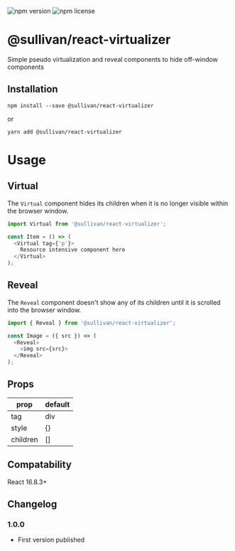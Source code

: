 ![npm version](https://img.shields.io/npm/v/@sullivan/react-virtualizer.svg) ![npm license](https://img.shields.io/npm/l/@sullivan/react-virtualizer.svg)

# @sullivan/react-virtualizer
Simple pseudo virtualization and reveal components to hide off-window components 

## Installation
```
npm install --save @sullivan/react-virtualizer
```
or
```
yarn add @sullivan/react-virtualizer
```


# Usage

## Virtual 
The `Virtual` component hides its children when it is no longer visible within the browser window. 

```javascript
import Virtual from '@sullivan/react-virtualizer';

const Item = () => (
  <Virtual tag={'p'}>
    Resource intensive component here
  </Virtual>
);
```

## Reveal
The `Reveal` component doesn't show any of its children until it is scrolled into the browser window.

```javascript
import { Reveal } from '@sullivan/react-virtualizer';

const Image = ({ src }) => (
  <Reveal>
    <img src={src}>
  </Reveal>
);
```

## Props 

| prop     | default |
|----------|---------|
| tag      | div |
| style    | {} |
| children | [] |

## Compatability
React 16.8.3+
 
## Changelog

### 1.0.0
- First version published